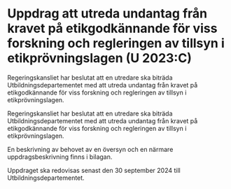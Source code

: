 # Uppdrag att utreda undantag från kravet på etikgodkännande för viss forskning och regleringen av tillsyn i etikprövningslagen (U 2023:C)

Regeringskansliet har beslutat att en utredare ska biträda Utbildningsdepartementet med att utreda undantag från kravet på etikgodkännande för viss forskning och regleringen av tillsyn i etikprövningslagen.

Regeringskansliet har beslutat att en utredare ska biträda Utbildningsdepartementet med att utreda undantag från kravet på etikgodkännande för viss forskning och regleringen av tillsyn i etikprövningslagen.

En beskrivning av behovet av en översyn och en närmare uppdragsbeskrivning finns i bilagan.

Uppdraget ska redovisas senast den 30 september 2024 till Utbildningsdepartementet.
